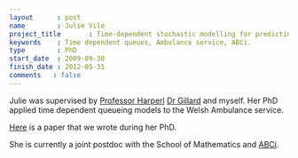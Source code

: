 ```yaml
---
layout      : post
name        : Julie Vile
project_title       : Time-dependent stochastic modelling for predicting demand and scheduling of emergency medical services
keywords    : Time dependent queues, Ambulance service, ABCi.
type        : PhD
start_date  : 2009-09-30
finish_date : 2012-05-31
comments   : false
---
```


Julie was supervised by [Professor Harperl](http://www.profpaulharper.com/) [Dr Gillard](http://www.jonathangillard.co.uk/) and myself. Her PhD applied time dependent queueing models to the Welsh Ambulance service.

[Here](http://www.palgrave-journals.com/jors/journal/v63/n11/full/jors2011160a.html) is a paper that we wrote during her PhD.

She is currently a joint postdoc with the School of Mathematics and [ABCi](http://www.wales.nhs.uk/sitesplus/866/page/69733).
